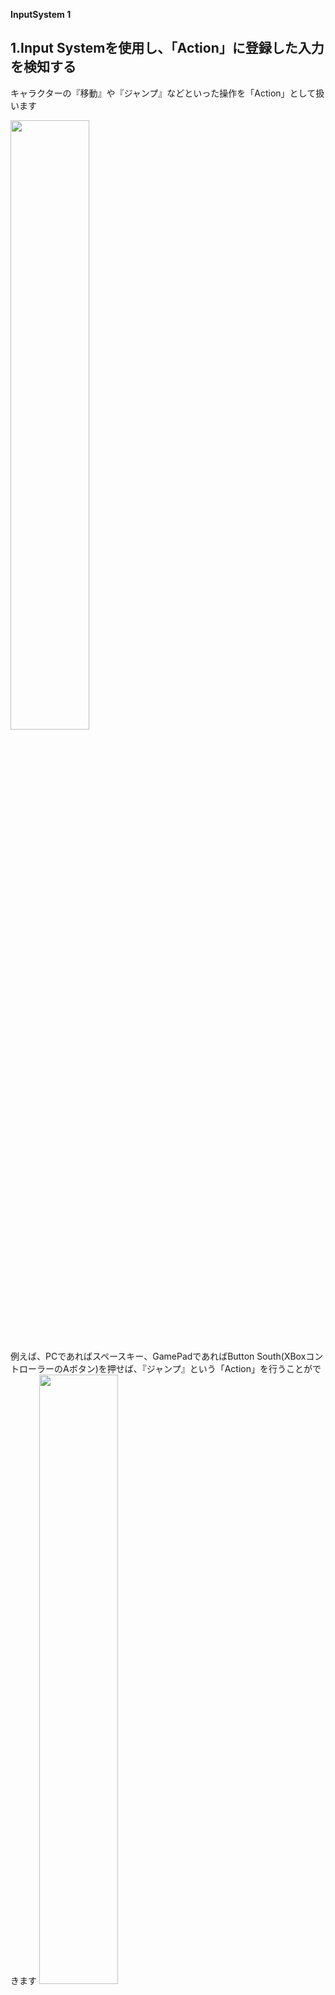 **InputSystem 1**

## 1.Input Systemを使用し、「Action」に登録した入力を検知する

キャラクターの『移動』や『ジャンプ』などといった操作を「Action」として扱います
 
<img src="images/3/unity-input-system-intro-v2-1.png.avif" width="50%" alt="" title="">

<br>  
<br>     
例えば、PCであればスペースキー、GamePadであればButton South(XBoxコントローラーのAボタン)を押せば、『ジャンプ』という「Action」を行うことができます

<img src="images/3/unity-input-system-intro-v2-2.png.avif" width="50%" alt="" title="">

<br>  
<br>    
＊　これから色々とややこしく感じるかもしれませんが、「InputActionというクラスを生成し、入力やAction設定をインスタンス化し、入力情報を操る」ということは変わりません。少しずつ慣れていって下さい。

---
## 2.　インスペクターから入力を設定し、「Action」の入力値をログ出力してみましょう

適当なゲームオブジェクトにアタッチしてください

InputActionExample.cs
```cs

using UnityEngine;
using UnityEngine.InputSystem;

public class InputActionExample : MonoBehaviour
{
    // Actionをインスペクターから編集できるようにする
    [SerializeField] private InputAction _action;

    // 有効時、実行
    private void OnEnable()
    {
        // InputActionを有効化。 これをしないと入力を受け取れないことに注意
        _action?.Enable();
    }

    // 無効時などに実行
    private void OnDisable()
    {
        // 無効化されるタイミングなどで、Actionを無効化
        _action?.Disable();
    }

    //破壊された時など
    private void OnDestroy()
    {
        _action?.Dispose();// 破壊された時などに、Actionを無効化
    }

    private void Update()
    {
        if (_action == null) return;

        // Actionの入力値（指定した型と一致するもの）を読み込む
        var value = _action.ReadValue<float>();

        // 入力値をログ出力
        Debug.Log($"Actionの入力値 : {value}");
    }
}

```

+ Disable()メソッド  
    入力アクションを一時的に無効化しますが、再度有効化(Enable())することが可能です。例えば、ゲームの一時停止やメニューの表示時に一時的に入力を無効化したい場合に使用します。  

+ Dispose()メソッド  
    入力アクションを完全に破棄し、リソースを解放します。これを呼び出すと、再度有効化することはできません。アプリケーションの終了時や、もうその入力アクションを一切使用しないことが確定している場合に使用します。

<br>

例として、スペースキーをBindingとして追加してみましょう。  
<br>
<br>


インスペクタからActionを編集していきます。

<img src="images/3/unity-input-system-intro-v2-3.png.avif" width="50%" alt="" title="">

Action右の「＋」アイコンをクリックし、Add Bindingを選択

<img src="images/3/unity-input-system-intro-v2-4.png.avif" width="50%" alt="" title="">

Path右のドロップダウンをクリック

<img src="images/3/unity-input-system-intro-v2-5.png.avif" width="50%" alt="" title="">


Listenボタンから実際に入力されたキーで割り当てる  
もしくは、その下の一覧から手動で選択  
スペースキーを割り当てて下さい

<img src="images/3/unity-input-system-intro-v2-6.png.avif" width="50%" alt="" title="">



float型（1軸）の入力値として受け取っているため、0か1の値が出力される。

ゲームパッドのトリガーボタンやスティックなどアナログ入力を割り当てた場合は0～1の間の値が出力される。
